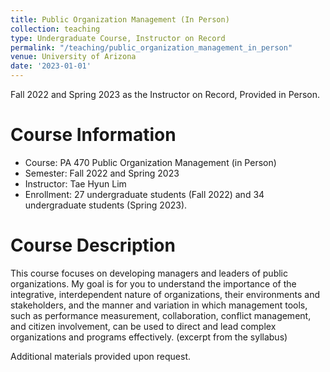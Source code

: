```yaml
---
title: Public Organization Management (In Person)
collection: teaching
type: Undergraduate Course, Instructor on Record
permalink: "/teaching/public_organization_management_in_person"
venue: University of Arizona
date: '2023-01-01'
---
```


Fall 2022 and Spring 2023 as the Instructor on Record, Provided in Person. 

Course Information
======
* Course: PA 470 Public Organization Management (in Person)
* Semester: Fall 2022 and Spring 2023
* Instructor: Tae Hyun Lim 
* Enrollment:  27 undergraduate students (Fall 2022) and 34 undergraduate students (Spring 2023).

Course Description
======
This course focuses on developing managers and leaders of public organizations. My goal is for you to understand the importance of the integrative, interdependent nature of organizations, their environments and stakeholders, and the manner and variation in which management tools, such as performance measurement, collaboration, conflict management, and citizen involvement, can be used to direct and lead complex organizations and programs effectively. (excerpt from the syllabus)


Additional materials provided upon request.
